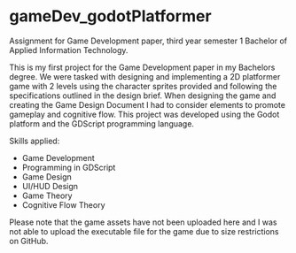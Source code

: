 # gameDev_godotPlatformer
Assignment for Game Development paper, third year semester 1 Bachelor of Applied Information Technology. 

This is my first project for the Game Development paper in my Bachelors degree. We were tasked with designing and implementing a 2D platformer game with 2 levels using the character sprites provided and following the specifications outlined in the design brief. When designing the game and creating the Game Design Document I had to consider elements to promote gameplay and cognitive flow. This project was developed using the Godot platform and the GDScript programming language.

Skills applied:
- Game Development
- Programming in GDScript
- Game Design
- UI/HUD Design
- Game Theory
- Cognitive Flow Theory

Please note that the game assets have not been uploaded here and I was not able to upload the executable file for the game due to size restrictions on GitHub.
